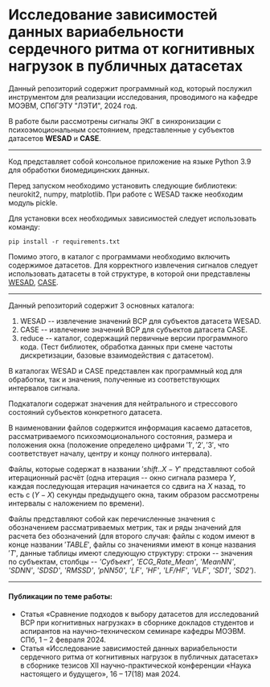 # Исследование зависимостей данных вариабельности сердечного ритма от когнитивных нагрузок в публичных датасетах

Данный репозиторий содержит программный код, который послужил инструментом для реализации исследования, проводимого на кафедре МОЭВМ, СПбГЭТУ "ЛЭТИ", 2024 год. 

В работе были рассмотрены сигналы ЭКГ в синхронизации с психоэмоциональным состоянием, представленные у субъектов датасетов **WESAD** и **CASE**.

---

Код представляет собой консольное приложение на языке Python 3.9 для обработки биомедицинских данных.  

Перед запуском необходимо установить следующие библиотеки: neurokit2, numpy, matplotlib. При работе с WESAD также необходим модуль pickle.

Для установки всех необходимых зависимостей следует использовать команду:

``` 
pip install -r requirements.txt
```

Помимо этого, в каталог с программами необходимо включить содержимое датасетов. Для корректного извлечения сигналов следует использовать датасеты в той структуре, в которой они представлены [WESAD](https://ubicomp.eti.uni-siegen.de/home/datasets/icmi18/), [CASE](https://springernature.figshare.com/articles/dataset/CASE_Dataset-full/8869157).

---

Данный репозиторий содержит 3 основных каталога:

1. WESAD -- извлечение значений ВСР для субъектов датасета WESAD.
2. CASE -- извлечение значений ВСР для субъектов датасета CASE.
3. reduce -- каталог, содержащий первичные версии программного кода. (Тест библиотек, обработка данных при смене частоты дискретизации, базовые взаимодействия с датасетом).

В каталогах WESAD и СASE представлен как программный код для обработки, так и значения, полученные из соответствующих интервалов сигнала.

Подкаталоги содержат значения для нейтрального и стрессового состояний субъектов конкретного датасета.

В наименовании файлов содержится информация касаемо датасетов, рассматриваемого психоэмоционального состояния, размера и положения окна (положение определено цифрами $'1', '2', '3'$, что соответствует началу, центру и концу полного интервала).  

Файлы, которые содержат в названии $'shift..X-Y'$ представляют собой итерационный расчёт (одна итерация -- окно сигнала размера $Y$, каждая последующая итерация начинается со сдвига на $X$ назад, то есть с $(Y-X)$ секунды предыдущего окна, таким образом рассмотрены интервалы с наложением по времени).    

Файлы представляют собой как перечисленные значения с обозначением рассматриваемых метрик, так и ряды значений для расчета без обозначений (для второго случая: файлы с кодом имеют в конце названии $'TABLE'$, файлы со значениями имеют в конце названия $'T'$, данные таблицы имеют следующую структуру: строки -- значения по субъектам, столбцы -- *'Субъект'*, *'ECG_Rate_Mean'*, *'MeanNN'*, *'SDNN'*, *'SDSD'*, *'RMSSD'*, *'pNN50'*, *'LF'*, *'HF'*, *'LF/HF'*, *'VLF'*, *'SD1'*, *'SD2'*). 

---

#### Публикации по теме работы:
- Статья «Сравнение подходов к выбору датасетов для исследований ВСР при когнитивных нагрузках» в сборнике докладов студентов и аспирантов на научно–техническом семинаре кафедры МОЭВМ. СПб, 1 – 2 февраля 2024.
- Статья «Исследование зависимостей данных вариабельности сердечного ритма от когнитивных нагрузок в публичных датасетах» в сборнике тезисов XII научно-практической конференции «Наука настоящего и будущего», 16 – 17(18) мая 2024.
